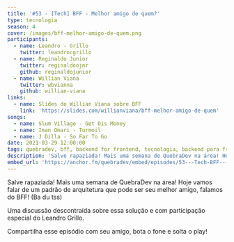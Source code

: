 ```yaml
---
title: '#53 - [Tech] BFF - Melhor amigo de quem?'
type: tecnologia
season: 4
cover: /images/bff-melhor-amigo-de-quem.png
participants:
  - name: Leandro - Grillo
    twitter: leandrocgrillo
  - name: Reginaldo Junior
    twitter: reginaldoojnr
    github: reginaldojunior
  - name: Willian Viana
    twitter: wbvianna
    github: willian-viana
links:
  - name: Slides do Willian Viana sobre BFF
    link: 'https://slides.com/willianviana/bff-melhor-amigo-de-quem'
songs:
  - name: Slum Village - Get Dis Money
  - name: Iman Omari - Turmoil
  - name: J Dilla - So Far To Go
date: 2021-03-29 12:00:00
tags: quebradev, bff, backend for frontend, tecnologia, backend para frontend
description: 'Salve rapaziada! Mais uma semana de QuebraDev na área! Hoje vamos falar de um padrão de arquitetura que pode ser seu melhor amigo, falamos do BFF! (Ba du tss)'
embed_url: 'https://anchor.fm/quebradev/embed/episodes/53---Tech-BFF---Melhor-amigo-de-quem-etng6c'
---
```


Salve rapaziada! Mais uma semana de QuebraDev na área! Hoje vamos falar de um padrão de arquitetura que pode ser seu melhor amigo, falamos do BFF! (Ba du tss)

Uma discussão descontraída sobre essa solução e com participação especial do Leandro Grillo.

Compartilha esse episódio com seu amigo, bota o fone e solta o play!
